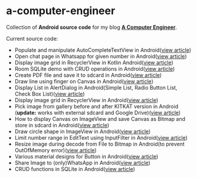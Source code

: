 # a-computer-engineer
Collection of <b>Android source code</b> for my blog <b>[A Computer Engineer](http://acomputerengineer.wordpress.com/)</b>.

Current source code:
- Populate and manipulate AutoCompleteTextView in Android(<a href='https://acomputerengineer.wordpress.com/2019/08/04/populate-and-manipulate-autocompletetextview-in-android/' target='_blank'>view article</a>)
- Open chat page in Whatsapp for given number in Android(<a href='https://acomputerengineer.wordpress.com/2019/07/05/open-chat-page-in-whatsapp-for-given-number-in-android/' target='_blank'>view article</a>)
- Display image grid in RecyclerView in Kotlin Android(<a href='https://acomputerengineer.wordpress.com/2019/05/09/display-image-grid-in-recyclerview-in-kotlin-android/' target='_blank'>view article</a>)
- Room SQLite demo with CRUD operations in Android(<a href='https://acomputerengineer.wordpress.com/2018/12/18/room-sqlite-demo-with-crud-operations-in-android/'>view article</a>)
- Create PDF file and save it to sdcard in Android(<a href='https://acomputerengineer.wordpress.com/2018/09/06/create-pdf-and-save-to-the-sdcard-in-android/'>view article</a>)
- Draw line using finger on Canvas in Android(<a href='https://acomputerengineer.wordpress.com/2018/08/25/draw-line-using-finger-on-canvas-in-android/' target='_blank'>view article</a>)
- Display List in AlertDialog in Android(Simple List, Radio Button List, Check Box List)(<a href='https://acomputerengineer.wordpress.com/2018/07/23/display-list-in-alertdialog-in-androidsimple-list-radio-button-list-check-box-list/' target='_blank'>view article</a>)
- Display image grid in RecyclerView in Android(<a href='https://acomputerengineer.wordpress.com/2018/04/15/display-image-grid-in-recyclerview-in-android/' target='_blank'>view article</a>)
- Pick image from gallery before and after KITKAT version in Android (<b>update:</b> works with external sdcard and Google Drive)(<a href='https://acomputerengineer.wordpress.com/2015/07/04/pick-image-from-gallery-before-and-after-kitkat-version-in-android/' target='_blank'>view article</a>)
- How to display Canvas on ImageView and save Canvas as Bitmap and store in sdcard in Android(<a href='https://acomputerengineer.wordpress.com/2015/01/13/how-to-draw-canvas-on-imageview-and-save-canvas-as-bitmap-and-store-in-sdcard-in-android/' target='_blank'>view article</a>)
- Draw circle shape in ImageView in Android(<a href='https://acomputerengineer.wordpress.com/2015/01/05/draw-circle-shape-in-imageview-in-android/' target='_blank'>view article</a>)
- Limit number range in EditText using InputFilter in Android(<a href='https://acomputerengineer.wordpress.com/2015/12/16/limit-number-range-in-edittext-in-android-using-inputfilter/' target='_blank'>view article</a>)
- Resize image during decode from File to Bitmap in Android(to prevent OutOfMemory error)(<a href='https://acomputerengineer.wordpress.com/2015/04/01/resize-image-during-decode-from-file-to-bitmap-in-android/' target='_blank'>view article</a>)
- Various material designs for Button in Android(<a href='https://acomputerengineer.wordpress.com/2016/04/28/various-material-designs-for-button-in-android/' target='_blank'>view article</a>)
- Share Image to (only)WhatsApp in Android(<a href='https://acomputerengineer.wordpress.com/2014/11/02/add-share-image-to-whatsapp-button-in-android/' target='_blank'>view article</a>)
- CRUD functions in SQLite in Android(<a href='https://acomputerengineer.wordpress.com/2016/08/31/crud-functions-in-sqlite-in-android/' target='_blank'>view article</a>)

